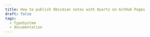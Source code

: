 ```yaml
---
title: How to publish Obsidian notes with Quartz on GitHub Pages
draft: false
tags:
  - TypeSystem
  - documentation
---
```

